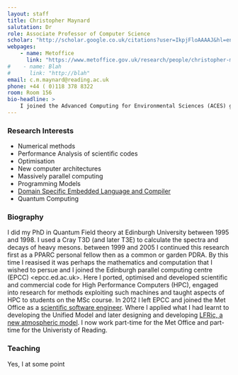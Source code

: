 ```yaml
---
layout: staff
title: Christopher Maynard
salutation: Dr
role: Associate Professor of Computer Science
scholar: "http://scholar.google.co.uk/citations?user=IkpjFloAAAAJ&hl=en"
webpages:
    - name: Metoffice
      link: "https://www.metoffice.gov.uk/research/people/christopher-maynard"
#    - name: Blah
#      link: "http://blah"
email: c.m.maynard@reading.ac.uk
phone: +44 ( 0)118 378 8322
room: Room 156
bio-headline: >
    I joined the Advanced Computing for Environmental Sciences (ACES) group in the department of Computer Science at the Unversity of Reading in January 2018.
---
```


### Research Interests
* Numerical methods
* Performance Analysis of scientific codes
* Optimisation
* New computer architectures
* Massively parallel computing
* Programming Models
* [Domain Specific Embedded Language and Compiler](/projects/LFRic.md)
* Quantum Computing

### Biography

I did my PhD in Quantum Field theory at Edinburgh University between
1995 and 1998. I used a Cray T3D (and later T3E) to calculate the
spectra and decays of heavy mesons.  between 1999 and 2005 I continued
this research first as a PPARC personal fellow then as a common or
garden PDRA. By this time I reasised it was perhaps the mathematics
and computation that I wished to persue and I joined the Edinburgh
parallel computing centre (EPCC) <epcc.ed.ac.uk>. Here I ported,
optimised and developed scientific and commercial code for High
Performance Computers (HPC), engaged into research for methods
exploiting such machines and taught aspects of HPC to students on the
MSc course.  In 2012 I left EPCC and joined the Met Office as a
<a href="http://www.metoffice.gov.uk/research/people/christopher-maynard">scientific software engineer</a>.
Where I applied what I had learnt to developing the Unified Model and later
designing and developing <a
href="https://www.metoffice.gov.uk/research/modelling-systems/lfric">LFRic,
a new atmospheric model</a>. I now work part-time for the Met Office and part-time for the Univeristy of Reading.

### Teaching

Yes, I at some point
